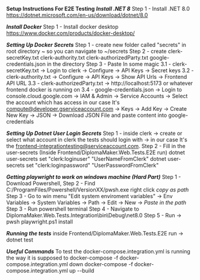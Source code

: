**Setup Instructions For E2E Testing**
***Install .NET 8***
    Step 1 - Install .NET 8.0 https://dotnet.microsoft.com/en-us/download/dotnet/8.0

***Install Docker***
    Step 1 - Install docker desktop https://www.docker.com/products/docker-desktop/

***Setting Up Docker Secrets***
    Step 1 - create new folder called "secrets" in root directory ~ so you can navigate to ~/secrets
    Step 2 - create clerk-secretKey.txt clerk-authority.txt clerk-authorizedParty.txt google-credentials.json in the directory
    Step 3 - Paste In some magic
        3.1 - clerk-secretKey.txt -> Login to clerk -> Configure -> API Keys -> Secret keys
        3.2 - clerk-authority.txt -> Configure -> API Keys -> Show API Urls -> Frontend API URL
        3.3 - clerk-authorizedParty.txt -> http://localhost:5173 or whatever frontend docker is running on
        3.4 - google-credentials.json -> Login to console.cloud.google.com -> IAM & Admin -> Service Accounts -> Select the account which has access in our case It's compute@developer.gserviceaccount.com -> Keys -> Add Key -> Create New Key -> JSON -> Download JSON File and paste content into google-credentials

***Setting Up Dotnet User Login Secrets***
    Step 1 - inside clerk -> create or select what account in clerk the tests should login with -> in our case It's the frontend-integrationtesting@serviceaccount.com.
    Step 2 - Fill in the user-secrets (Inside Frontend/DiplomaMaker.Web.Tests.E2E run)
        dotnet user-secrets set "clerk:loginuser" "UserNameFromClerk"
        dotnet user-secrets set "clerk:loginpassword" "UserPasswordFromClerk"

***Getting playwright to work on windows machine (Hard Part)***
    Step 1 - Download Powershell,
    Step 2 - Find C:/ProgramFiles/Powershell/VersionXX/pwsh.exe right click *copy as path*
    Step 3 - Go to win menu "Edit system enviroment variables" -> Env Variables -> System Variables -> Path -> Edit -> New -> *Paste in the path*
    Step 3 - Run powershell terminal
    Step 4 - Navigate to DiplomaMaker.Web.Tests.Integration\bin\Debug\net8.0 
    Step 5 - Run -> pwsh playwright.ps1 install

***Running the tests***
    inside Frontend/DiplomaMaker.Web.Tests.E2E run -> dotnet test

***Useful Commands***
    To test the docker-compose.integration.yml is running the way it is supposed to
        docker-compose -f docker-compose.integration.yml down
        docker-compose -f docker-compose.integration.yml up --build